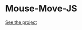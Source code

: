 # Mouse-Move-JS
<a href="https://myselfsumanbag.github.io/Mouse-Move-JS/" target="_blank">See the project<a/>
